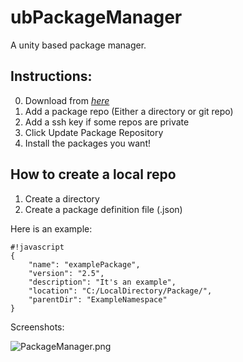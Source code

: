 ubPackageManager
=

A unity based package manager.

Instructions:
-

0. Download from [*here*](TODO)
1. Add a package repo (Either a directory or git repo)
2. Add a ssh key if some repos are private
3. Click Update Package Repository
4. Install the packages you want!

How to create a local repo
-
1. Create a directory
2. Create a package definition file (.json)

Here is an example:

```
#!javascript
{
    "name": "examplePackage",
    "version": "2.5",
    "description": "It's an example",
    "location": "C:/LocalDirectory/Package/",
    "parentDir": "ExampleNamespace"
}
```

Screenshots:

![PackageManager.png](https://bitbucket.org/repo/EK6epb/images/4288307946-PackageManager.png)